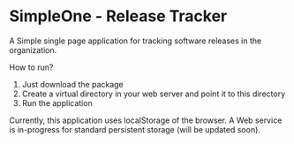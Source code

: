 # SimpleOne - Release Tracker
A Simple single page application for tracking software releases in the organization.

How to run?

1. Just download the package
2. Create a virtual directory in your web server and point it to this directory
3. Run the application

Currently, this application uses localStorage of the browser.
A Web service is in-progress for standard persistent storage (will be updated soon).
